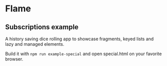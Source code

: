 # Flame

## Subscriptions example

A history saving dice rolling app to showcase fragments, keyed lists and lazy and managed elements.

Build it with `npm run example-special` and open special.html on your favorite browser.